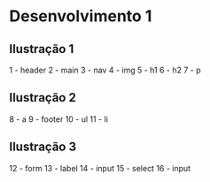 # Desenvolvimento 1

## Ilustração 1

1 - header
2 - main
3 - nav
4 - img
5 - h1
6 - h2
7 - p

## Ilustração 2

8 - a
9 - footer
10 - ul
11 - li

## Ilustração 3

12 - form
13 - label
14 - input
15 - select
16 - input
